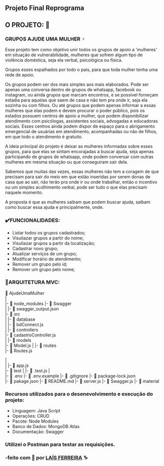 ## Projeto Final Reprograma
## O PROJETO: 📌

### GRUPOS AJUDE UMA MULHER ♀

Esse projeto tem como objetivo unir todos os grupos de apoio a 'mulheres' em situação de vulnerabilidade, mulheres que sofrem algum tipo de violência doméstica, seja ela verbal, psicológica ou física. 

Grupos esses espalhados por todo o país, para que toda mulher tenha uma rede de apoio. 

Os grupos podem ser dos mais simples aos mais elaborados. Pode ser apenas uma conversa dentro de grupos de whatsapp, facebook ou instagram, ou ainda grupos que marcam encontros, e se possível forneçam estadia para aquelas que saem de casa e não tem pra onde ir, seja ela sozinha ou com filhos. Ou até grupos que podem apenas informar a essas mulheres que elas podem e devem procurar o poder público, pois os estados possuem centros de apoio a mulher, que podem disponibilizar atendimento com
psicólogas, assistentes sociais, advogadas e educadoras sociais. Esses centros ainda podem dispor de espaço para o abrigamento emergencial de usuárias em atendimento, acompanhadas ou não de filhos, em que todo o atendimento é gratuito.

A ideia principal do projeto é deixar as mulheres informadas sobre esses grupos, para que elas se sintam encorajadas a buscar ajuda, seja apenas participando de grupos de whatsapp, onde podem conversar com outras mulheres em mesma situação ou que conseguiram sair dela. 

Sabemos que muitas das vezes, essas mulheres não tem a coragem de que precisam para sair do meio em que estão inseridas por serem donas de casa que ao sair, não terão pra onde ir ou onde trabalhar, então o incentivo ou um simples acolhimento verbal, pode ser tudo o que elas precisam naquele momento.

A proposta é que as mulheres saibam que podem buscar ajuda, saibam como buscar essa ajuda e principalmente, onde.

### ✔️FUNCIONALIDADES:
* Listar todos os grupos cadastrados;
* Visuliazar grupos a partir do nome;
* Visuliazar grupos a partir da localização;
* Cadastrar novo grupo;
* Atualizar serviços de um grupo;
* Modificar horário de atendimento;
* Remover um grupo pelo id;
* Remover um grupo pelo nome;

### 🔗ARQUITETURA MVC: 
  📁 AjudeUmaMulher   
  |       
  |-  📁 node_modules
  |-  📁 Swagger    
  |         |- 📄 swagger_output.json   
  |-  📁 src  
  |    |- 📁 database  
  |         |- 📄 bdConnect.js    
  |    |- 📁 controllers   
            |- 📄 cadastroController.js    
  |    |- 📁 models  
            |- 📄 Model.js 
  |    |- 📁 routes  
            |- 📄 Routes.js
   
  |         
  |    |- 📄 app.js  
  |-  📁 test 
  |         |- 📄 .test.js 
  |           
  |-  📄 .env
  |-  📄 .env.example 
  |-  📄 .gitignore 
  |-  📄 package-lock.json   
  |-  📄 pakage.json 
  |-  📄 README.md 
  |-  📄 server.js
  |-  📄 Swagger.js
  |-  📁 material    


### Recursos utilizados para o desenevolvimento e execução do projeto:
 * Linguagem: Java Script
 * Operações: CRUD
 * Pacote: Node Modules
 * Banco de Dados: MongoDB Atlas
 * Documentação: Swagger

### Utilizei o Postman para testar as requisições.

 

### -feito com 💜 por [LAÍS FERREIRA](https://www.linkedin.com/in/la%C3%ADs-ferreira-80a3b879/?lipi=urn%3Ali%3Apage%3Ad_flagship3_feed%3BScRsDh9XS32ExcqxqY%2FIXA%3D%3D) ♑
